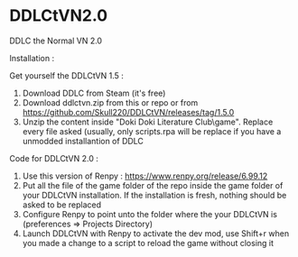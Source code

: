 # DDLCtVN2.0
DDLC the Normal VN 2.0

Installation :

Get yourself the DDLCtVN 1.5 :

  1. Download DDLC from Steam (it's free)
  2. Download ddlctvn.zip from this or repo or from https://github.com/Skull220/DDLCtVN/releases/tag/1.5.0
  3. Unzip the content inside "Doki Doki Literature Club\game". Replace every file asked (usually, only scripts.rpa will be replace if you have a unmodded installantion of DDLC

Code for DDLCtVN 2.0 :
  1. Use this version of Renpy : https://www.renpy.org/release/6.99.12
  2. Put all the file of the game folder of the repo inside the game folder of your DDLCtVN installation. If the installation is fresh, nothing should be asked to be replaced
  3. Configure Renpy to point unto the folder where the your DDLCtVN is (preferences => Projects Directory)
  4. Launch DDLCtVN with Renpy to activate the dev mod, use Shift+r when you made a change to a script to reload the game without closing it
